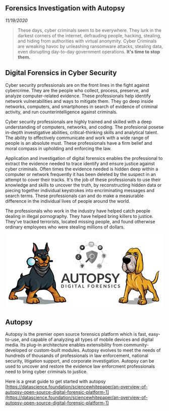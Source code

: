 Forensics Investigation with Autopsy
-----------
_11/19/2020_

> These days, cyber criminals seem to be everywhere. They lurk in the darkest corners of the internet, defrauding people, hacking, stealing, and hiding from authorities with virtual anonymity. Cyber Criminals are wreaking havoc by unleashing ransomware attacks, stealing data, even disrupting day-to-day government operations. **It's time to stop them.**

## Digital Forensics in Cyber Security

Cyber security professionals are on the front lines in the fight against cybercrime. They are the people who collect, process, preserve, and analyze computer-related evidence.
These professionals help identify network vulnerabilities and ways to mitigate them. They go deep inside networks, computers, and smartphones in search of evidence of criminal activity, and run counterintelligence against criminals.

Cyber security professionals are highly trained and skilled with a deep understanding of computers, networks, and coding. The profesional posese in-depth investigative abilities,
critical-thinking skills and analytical talent. The ability to effectively communicate and work with a wide range of people is an absolute must. These professionals have a firm belief and moral compass in upholding and enforcing the law. 

Application and investigation of digital forensics enables the professional to extract the evidence needed to trace identify and ensure justice against cyber criminals. Often times the evidence needed is hidden deep within a computer or network frequently it has been deleted by the suspect in an attempt to cover their tracks. It's the job of these professionals to use their knowledge and skills to uncover the truth, by reconstructing hidden data or piecing together individual keystrokes into encriminating messages and search terms. These professionals can and do make a measurable difference in the individual lives of people around the world.

The professionals who work in the industry have helped catch people dealing in illegal pornography. They have helped bring killers to justice. They've tracked terrorists, located missing people, and found otherwise ordinary employees who were stealing millions of dollars.


![forensics](../assets/img/forensics.png)

## Autopsy

Autopsy is the premier open source forensics platform which is fast, easy-to-use, and capable of analyzing all types of mobile devices and digital media. Its plug-in architecture enables extensibility from community-developed or custom-built modules. Autopsy evolves to meet the needs of hundreds of thousands of professionals in law enforcement, national security, litigation support, and corporate investigation. Autopsy can be used to uncover and restore the evidence law enforcment professionals need to bring cyber criminals to justice. 

Here is a great guide to get started with autopsy [https://datascience.foundation/sciencewhitepaper/an-overview-of-autopsy-open-source-digital-forensic-platform-1](https://datascience.foundation/sciencewhitepaper/an-overview-of-autopsy-open-source-digital-forensic-platform-1)
